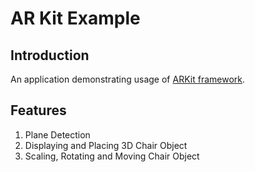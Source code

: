 # AR Kit Example

## Introduction
An application demonstrating usage of [ARKit framework](https://developer.apple.com/documentation/arkit).

## Features

1. Plane Detection
2. Displaying and Placing 3D Chair Object 
3. Scaling, Rotating and Moving Chair Object
